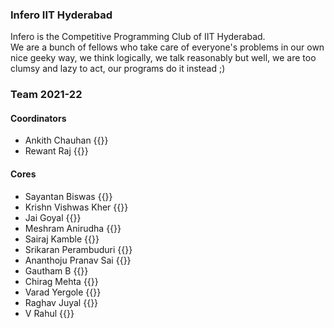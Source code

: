 ### Infero IIT Hyderabad

Infero is the Competitive Programming Club of IIT Hyderabad.   
We are a bunch of fellows who take care of everyone's problems in our own nice geeky way, we think logically, we talk reasonably but well, we are too clumsy and lazy to act, our programs do it instead ;)

### Team 2021-22

#### Coordinators
- Ankith Chauhan {{<cfhandle handle="Ankth1216">}}
- Rewant Raj {{<cfhandle handle="rr7">}}


#### Cores
- Sayantan Biswas {{<cfhandle handle="sayantan13">}}
- Krishn Vishwas Kher {{<cfhandle handle="SriVitthal8">}}
- Jai Goyal {{<cfhandle handle="jaig11">}}
- Meshram Anirudha {{<cfhandle handle="Anirudha07">}}
- Sairaj Kamble {{<cfhandle handle="Sairaj_99">}}
- Srikaran Perambuduri {{<cfhandle handle="srikaran_p">}}
- Ananthoju Pranav Sai {{<cfhandle handle="Pranav_03">}}
- Gautham B {{<cfhandle handle="GauthamB">}}
- Chirag Mehta {{<cfhandle handle="PiStroke">}}
- Varad Yergole {{<cfhandle handle="V4R4D">}}
- Raghav Juyal {{<cfhandle handle="Ragi">}}
- V Rahul {{<cfhandle handle="vrahul02">}}
